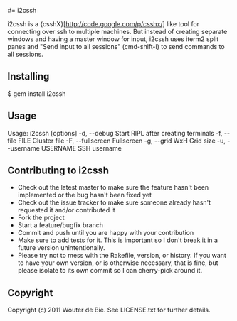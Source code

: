 #= i2cssh

i2cssh is a {csshX}[http://code.google.com/p/csshx/] like tool for connecting over ssh to multiple machines. But instead of creating separate windows and having
a master window for input, i2cssh uses iterm2 split panes and "Send input to all sessions" (cmd-shift-i) to send commands
to all sessions.

## Installing 

  $ gem install i2cssh

## Usage

  Usage: i2cssh [options]
      -d, --debug                      Start RIPL after creating terminals
      -f, --file FILE                  Cluster file
      -F, --fullscreen                 Fullscreen
      -g, --grid WxH                   Grid size
      -u, --username USERNAME          SSH username

## Contributing to i2cssh
 
 * Check out the latest master to make sure the feature hasn't been implemented or the bug hasn't been fixed yet
 * Check out the issue tracker to make sure someone already hasn't requested it and/or contributed it
 * Fork the project
 * Start a feature/bugfix branch
 * Commit and push until you are happy with your contribution
 * Make sure to add tests for it. This is important so I don't break it in a future version unintentionally.
 * Please try not to mess with the Rakefile, version, or history. If you want to have your own version, or is otherwise necessary, that is fine, but please isolate to its own commit so I can cherry-pick around it.

## Copyright

Copyright (c) 2011 Wouter de Bie. See LICENSE.txt for
further details.

